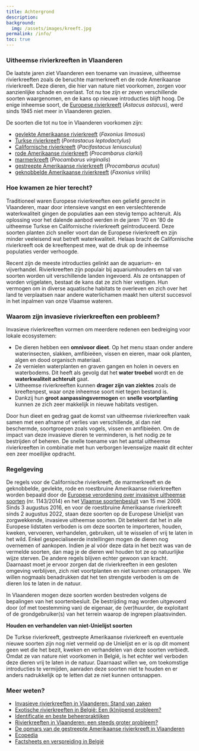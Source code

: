 ```yaml
---
title: Achtergrond
description:
background:
  img: /assets/images/kreeft.jpg
permalink: /info/
toc: true
---
```


### Uitheemse rivierkreeften in Vlaanderen

De laatste jaren ziet Vlaanderen een toename van invasieve, uitheemse rivierkreeften zoals de beruchte marmerkreeft en de rode Amerikaanse rivierkreeft. Deze dieren, die hier van nature niet voorkomen, zorgen voor aanzienlijke schade en overlast. Tot nu toe zijn er zeven verschillende soorten waargenomen, en de kans op nieuwe introducties blijft hoog. De enige inheemse soort, de [Europese rivierkreeft](/soorten/astacus-astacus/) (_Astacus astacus_), werd sinds 1945 niet meer in Vlaanderen gezien.

De soorten die tot nu toe in Vlaanderen voorkomen zijn:

- [gevlekte Amerikaanse rivierkreeft](/soorten/faxonius-limosus/) (_Faxonius limosus_)
- [Turkse rivierkreeft](/soorten/pontastacus-leptodactylus/) (_Pontastacus leptodactylus_)
- [Californische rivierkreeft](/soorten/pacifastacus-leniusculus/) (_Pacifastacus leniusculus_)
- [rode Amerikaanse rivierkreeft](/soorten/procambarus-clarkii/) (_Procambarus clarkii_)
- [marmerkreeft](/soorten/procambarus-virginalis/) (_Procambarus virginalis_)
- [gestreepte Amerikaanse rivierkreeft](/soorten/procambarus-acutus/) (_Procambarus acutus_)  
- [geknobbelde Amerikaanse rivierkreeft](/soorten/faxonius-virilis/) (_Faxonius virilis_)

### Hoe kwamen ze hier terecht?

Traditioneel waren Europese rivierkreeften een geliefd gerecht in Vlaanderen, maar door intensieve vangst en een verslechterende waterkwaliteit gingen de populaties aan een stevig tempo achteruit. Als oplossing voor het dalende aanbod werden in de jaren '70 en '80 de uitheemse Turkse en Californische rivierkreeft geïntroduceerd. Deze soorten planten zich sneller voort dan de Europese rivierkreeft en zijn minder veeleisend wat betreft waterkwaliteit. Helaas bracht de Californische rivierkreeft ook de kreeftenpest mee, wat de druk op de inheemse populaties verder verhoogde.  

Recent zijn de meeste introducties gelinkt aan de aquarium- en vijverhandel. Rivierkreeften zijn populair bij aquariumhouders en tal van soorten worden uit verschillende landen ingevoerd. Als ze ontsnappen of worden vrijgelaten, bestaat de kans dat ze zich hier vestigen. Hun vermogen om in diverse aquatische habitats te overleven en zich over het land te verplaatsen naar andere waterlichamen maakt hen uiterst succesvol in het inpalmen van onze Vlaamse wateren.  

### Waarom zijn invasieve rivierkreeften een probleem?

Invasieve rivierkreeften vormen om meerdere redenen een bedreiging voor lokale ecosystemen:
- De dieren hebben een **omnivoor dieet**. Op het menu staan onder andere waterinsecten, slakken, amfibieëen, vissen en eieren, maar ook planten, algen en dood organisch materiaal.
- Ze vernielen waterplanten en graven gangen en holen in oevers en waterbodems. Dit heeft als gevolg dat het **water troebel** wordt en de **waterkwaliteit achteruit** gaat.
- Uitheemse rivierkreeften kunnen **drager zijn van ziektes** zoals de kreeftenpest, waar onze inheemse soort niet tegen bestand is.
- Dankzij hun **groot aanpassingsvermogen** en **snelle voortplanting** kunnen ze zich zeer makkelijk in nieuwe habitats vestigen.  

Door hun dieet en gedrag gaat de komst van uitheemse rivierkreeften vaak samen met een afname of verlies van verschillende, al dan niet beschermde, soortgroepen zoals vogels, vissen en amfibieëen. Om de impact van deze invasieve dieren te verminderen, is het nodig ze te bestrijden of beheren. De snelle toename van het aantal uitheemse rivierkreeften in combinatie met hun verborgen levenswijze maakt dit echter een zeer moeilijke opdracht.

### Regelgeving

De regels voor de Californische rivierkreeft, de marmerkreeft en de geknobbelde, gevlekte, rode en roestbruine Amerikaanse rivierkreeften worden bepaald door de [Europese verordening over invasieve uitheemse soorten](https://www.iasregulation.be/nl/3/) (nr. 1143/2014) en het [Vlaamse soortenbesluit](https://navigator.emis.vito.be/detail?woId=32201) van 15 mei 2009. Sinds 3 augustus 2016, en voor de roestbruine Amerikaanse rivierkreeft sinds 2 augustus 2022, staan deze soorten op de Europese Unielijst van zorgwekkende, invasieve uitheemse soorten. Dit betekent dat het in alle Europese lidstaten verboden is om deze soorten te importeren, houden, kweken, vervoeren, verhandelen, gebruiken, uit te wisselen of vrij te laten in het wild. Enkel gespecialiseerde instellingen mogen de dieren nog overnemen of aankopen. 
Indien je al vóór deze data in het bezit was van de vermelde soorten, dan mag je de dieren wel houden tot ze op natuurlijke wijze sterven. De andere regels blijven echter gewoon van kracht. Daarnaast moet je ervoor zorgen dat de rivierkreeften in een gesloten omgeving verblijven, zich niet voortplanten en niet kunnen ontsnappen. We willen nogmaals benadrukken dat het ten strengste verboden is om de dieren los te laten in de natuur.

In Vlaanderen mogen deze soorten worden bestreden volgens de bepalingen van het soortenbesluit. De bestrijding mag worden uitgevoerd door (of met toestemming van) de eigenaar, de (ver)huurder, de exploitant of de grondgebruiker(s) van het terrein waarop de ingrepen plaatsvinden. 

**Houden en verhandelen van niet-Unielijst soorten**

De Turkse rivierkreeft, gestreepte Amerikaanse rivierkreeft en eventuele nieuwe soorten zijn nog niet vermeld op de Unielijst en er is op dit moment geen wet die het bezit, kweken en verhandelen van deze soorten verbiedt. Omdat ze van nature niet voorkomen in België, is het echter wel verboden deze dieren vrij te laten in de natuur. Daarnaast willen we, om toekomstige introducties te vermijden, aanraden deze soorten niet te houden en er anders nadrukkelijk op te letten dat ze niet kunnen ontsnappen. 


### Meer weten?

- [Invasieve rivierkreeften in Vlaanderen: Stand van zaken](https://www.vlaanderen.be/inbo/publicaties/invasieve-rivierkreeften-in-vlaanderen-stand-van-zaken-en-aanbevelingen-bij-vaststelling-van-nieuwe-soorten-en-populaties)
- [Exotische rivierkreeften in België: Een (k)nijpend probleem?](https://www.vlaanderen.be/inbo/publicaties/exotische-rivierkreeften-in-belgie)
- [Identificatie en beste beheerpraktijken](https://www.vmm.be/water/projecten/afbeeldingen-projecten-water/invasieve-uitheemse-rivierkreeftsoorten.pdf)
- [Rivierkreeften in Vlaanderen: een steeds groter probleem?](https://www.vlaanderen.be/inbo/publicaties/rivierkreeften-in-vlaanderen-een-steeds-groter-probleem)
- [De opmars van de gestreepte Amerikaanse rivierkreeft in Vlaanderen](https://www.vlaanderen.be/inbo/publicaties/de-opmars-van-de-gestreepte-amerikaanse-rivierkreeft-in-vlaanderen)
- [Ecopedia](https://www.ecopedia.be/dieren/uitheemse-rivierkreeften-diverse-soorten)
- [Factsheets en verspreiding in België](https://www.riparias.be/nl/355)
